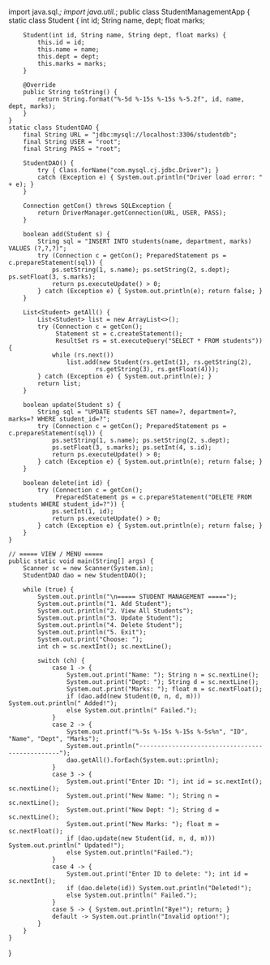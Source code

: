 import java.sql.*;
import java.util.*;
public class StudentManagementApp {
    static class Student {
        int id;
        String name, dept;
        float marks;

        Student(int id, String name, String dept, float marks) {
            this.id = id;
            this.name = name;
            this.dept = dept;
            this.marks = marks;
        }

        @Override
        public String toString() {
            return String.format("%-5d %-15s %-15s %-5.2f", id, name, dept, marks);
        }
    }
    static class StudentDAO {
        final String URL = "jdbc:mysql://localhost:3306/studentdb";
        final String USER = "root";
        final String PASS = "root";

        StudentDAO() {
            try { Class.forName("com.mysql.cj.jdbc.Driver"); }
            catch (Exception e) { System.out.println("Driver load error: " + e); }
        }

        Connection getCon() throws SQLException {
            return DriverManager.getConnection(URL, USER, PASS);
        }

        boolean add(Student s) {
            String sql = "INSERT INTO students(name, department, marks) VALUES (?,?,?)";
            try (Connection c = getCon(); PreparedStatement ps = c.prepareStatement(sql)) {
                ps.setString(1, s.name); ps.setString(2, s.dept); ps.setFloat(3, s.marks);
                return ps.executeUpdate() > 0;
            } catch (Exception e) { System.out.println(e); return false; }
        }

        List<Student> getAll() {
            List<Student> list = new ArrayList<>();
            try (Connection c = getCon();
                 Statement st = c.createStatement();
                 ResultSet rs = st.executeQuery("SELECT * FROM students")) {
                while (rs.next())
                    list.add(new Student(rs.getInt(1), rs.getString(2),
                            rs.getString(3), rs.getFloat(4)));
            } catch (Exception e) { System.out.println(e); }
            return list;
        }

        boolean update(Student s) {
            String sql = "UPDATE students SET name=?, department=?, marks=? WHERE student_id=?";
            try (Connection c = getCon(); PreparedStatement ps = c.prepareStatement(sql)) {
                ps.setString(1, s.name); ps.setString(2, s.dept);
                ps.setFloat(3, s.marks); ps.setInt(4, s.id);
                return ps.executeUpdate() > 0;
            } catch (Exception e) { System.out.println(e); return false; }
        }

        boolean delete(int id) {
            try (Connection c = getCon();
                 PreparedStatement ps = c.prepareStatement("DELETE FROM students WHERE student_id=?")) {
                ps.setInt(1, id);
                return ps.executeUpdate() > 0;
            } catch (Exception e) { System.out.println(e); return false; }
        }
    }

    // ===== VIEW / MENU =====
    public static void main(String[] args) {
        Scanner sc = new Scanner(System.in);
        StudentDAO dao = new StudentDAO();

        while (true) {
            System.out.println("\n===== STUDENT MANAGEMENT =====");
            System.out.println("1. Add Student");
            System.out.println("2. View All Students");
            System.out.println("3. Update Student");
            System.out.println("4. Delete Student");
            System.out.println("5. Exit");
            System.out.print("Choose: ");
            int ch = sc.nextInt(); sc.nextLine();

            switch (ch) {
                case 1 -> {
                    System.out.print("Name: "); String n = sc.nextLine();
                    System.out.print("Dept: "); String d = sc.nextLine();
                    System.out.print("Marks: "); float m = sc.nextFloat();
                    if (dao.add(new Student(0, n, d, m))) System.out.println(" Added!");
                    else System.out.println(" Failed.");
                }
                case 2 -> {
                    System.out.printf("%-5s %-15s %-15s %-5s%n", "ID", "Name", "Dept", "Marks");
                    System.out.println("------------------------------------------------");
                    dao.getAll().forEach(System.out::println);
                }
                case 3 -> {
                    System.out.print("Enter ID: "); int id = sc.nextInt(); sc.nextLine();
                    System.out.print("New Name: "); String n = sc.nextLine();
                    System.out.print("New Dept: "); String d = sc.nextLine();
                    System.out.print("New Marks: "); float m = sc.nextFloat();
                    if (dao.update(new Student(id, n, d, m))) System.out.println(" Updated!");
                    else System.out.println("Failed.");
                }
                case 4 -> {
                    System.out.print("Enter ID to delete: "); int id = sc.nextInt();
                    if (dao.delete(id)) System.out.println("Deleted!");
                    else System.out.println(" Failed.");
                }
                case 5 -> { System.out.println("Bye!"); return; }
                default -> System.out.println("Invalid option!");
            }
        }
    }
}
